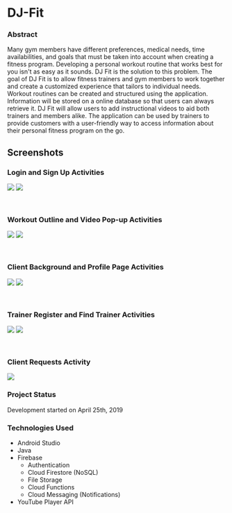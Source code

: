 # DJ-Fit

### Abstract
Many gym members have different preferences, medical needs, time availabilities, and goals that must be taken into account when creating
a fitness program. Developing a personal workout routine that works best for you isn't as easy as it sounds. DJ Fit is the solution to 
this problem. The goal of DJ Fit is to allow fitness trainers and gym members to work together and create a customized experience that
tailors to individual needs. Workout routines can be created and structured using the application. Information will be stored on
a online database so that users can always retrieve it. DJ Fit will allow users to add instructional videos to aid both trainers and members alike. The application can be used by trainers to provide customers with a user-friendly way to access information about their personal fitness program on the go.

## Screenshots
  
### Login and Sign Up Activities

<p align="left">
  <img width="..." height="..." src="https://raw.githubusercontent.com/MatthewCookUNR/DJ-FIT/master/screenshots/loginImage.jpg">
   <img width="..." height="..." src="https://raw.githubusercontent.com/MatthewCookUNR/DJ-FIT/master/screenshots/SignupImage.jpg">
</p>
<p align="left">
<br />
    
### Workout Outline and Video Pop-up Activities
<p align="left">
    <img width="..." height="..." src="https://raw.githubusercontent.com/MatthewCookUNR/DJ-FIT/master/screenshots/workoutOutlineImage.jpg">
    <img width="..." height="..." src="https://raw.githubusercontent.com/MatthewCookUNR/DJ-FIT/master/screenshots/videoPopImage.jpg">
</p>
<p align="left">
<br />
  
### Client Background and Profile Page Activities
<p align="left">
  <img width="..." height="..." src="https://raw.githubusercontent.com/MatthewCookUNR/DJ-FIT/master/screenshots/backgroundImage.jpg">
  <img width="..." height="..." src="https://raw.githubusercontent.com/MatthewCookUNR/DJ-FIT/master/screenshots/profilePageImage.jpg">
</p>
<p align="left">
<br />
  
### Trainer Register and Find Trainer Activities

<p align="left">
  <img width="..." height="..." src="https://raw.githubusercontent.com/MatthewCookUNR/DJ-FIT/master/screenshots/trainerInfoImage.jpg">
  <img width="..." height="..." src="https://raw.githubusercontent.com/MatthewCookUNR/DJ-FIT/master/screenshots/findTrainerImage.jpg">
</p>
<p align="left">
<br />
  
### Client Requests Activity

  <p align="left">
  <img width="..." height="..." src="https://raw.githubusercontent.com/MatthewCookUNR/DJ-FIT/master/screenshots/clientRequestsImage.jpg">
</p>
  <p align="left">

### Project Status
Development started on April 25th, 2019

### Technologies Used
- Android Studio
- Java
- Firebase
  - Authentication
  - Cloud Firestore (NoSQL)
  - File Storage
  - Cloud Functions
  - Cloud Messaging (Notifications)
- YouTube Player API
